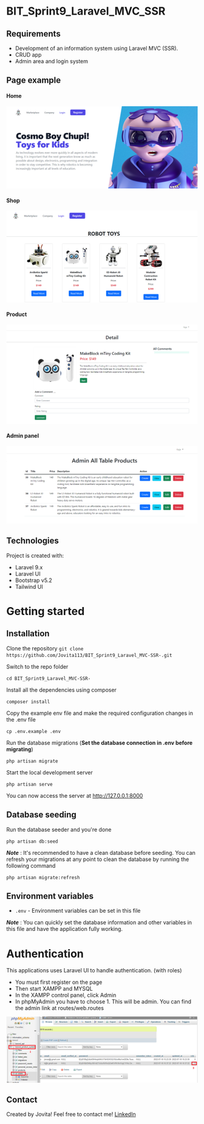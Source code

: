 # BIT_Sprint9_Laravel_MVC_SSR

## Requirements

 - Development of an information system using Laravel MVC (SSR).
 - CRUD app
 - Admin area and login system

## Page example

#### Home

![Page](./public/images/page.png)

#### Shop

![Page](./public/images/shoplist.png)

#### Product

![Page](./public/images/product.png)


#### Admin panel
![Page](./public/images/admin.png)


## Technologies

Project is created with:
* Laravel 9.x
* Laravel UI
* Bootstrap v5.2
* Tailwind UI

# Getting started
## Installation 

Clone the repository
    `git clone https://github.com/Jovita113/BIT_Sprint9_Laravel_MVC-SSR-.git`

Switch to the repo folder

    cd BIT_Sprint9_Laravel_MVC-SSR-

Install all the dependencies using composer

    composer install

Copy the example env file and make the required configuration changes in the .env file

    cp .env.example .env

Run the database migrations (**Set the database connection in .env before migrating**)

    php artisan migrate

Start the local development server

    php artisan serve

You can now access the server at http://127.0.0.1:8000


## Database seeding

Run the database seeder and you're done

    php artisan db:seed

***Note*** : It's recommended to have a clean database before seeding. You can refresh your migrations at any point to clean the database by running the following command

    php artisan migrate:refresh
    
## Environment variables

- `.env` - Environment variables can be set in this file

***Note*** : You can quickly set the database information and other variables in this file and have the application fully working.

# Authentication

This applications uses Laravel UI to handle authentication. (with roles)
- You must first register on the page
- Then start XAMPP and MYSQL
- In the XAMPP control panel, click Admin
- In phpMyAdmin you have to choose 1. This will be admin. You can find the admin link at routes/web.routes

![roles](/public/images/roles.png)

## Contact

Created by Jovita! Feel free to contact me! [LinkedIn](https://linkedin.com/in/jovita-s-496773219)
